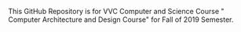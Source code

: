 This GitHub Repository is for VVC Computer and Science Course " Computer Architecture and Design Course" for Fall of 2019 Semester.
